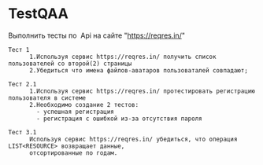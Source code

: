 # TestQAA

Выполнить тесты по  Api на сайте "https://reqres.in/"

    Тест 1
          1.Используя сервис https://reqres.in/ получить список пользователей со второй(2) страницы
          2.Убедиться что имена файлов-аватаров пользоваталей совпадают;
    
    Тест 2.1
          1.Используя сервис https://reqres.in/ протестировать регистрацию пользователя в системе
          2.Необходимо создание 2 тестов:
            - успешная регистрация
            - регистрация с ошибкой из-за отсутствия пароля
           
    Тест 3.1
          Используя сервис https://reqres.in/ убедиться, что операция LIST<RESOURCE> возвращает данные,
          отсортированные по годам.
